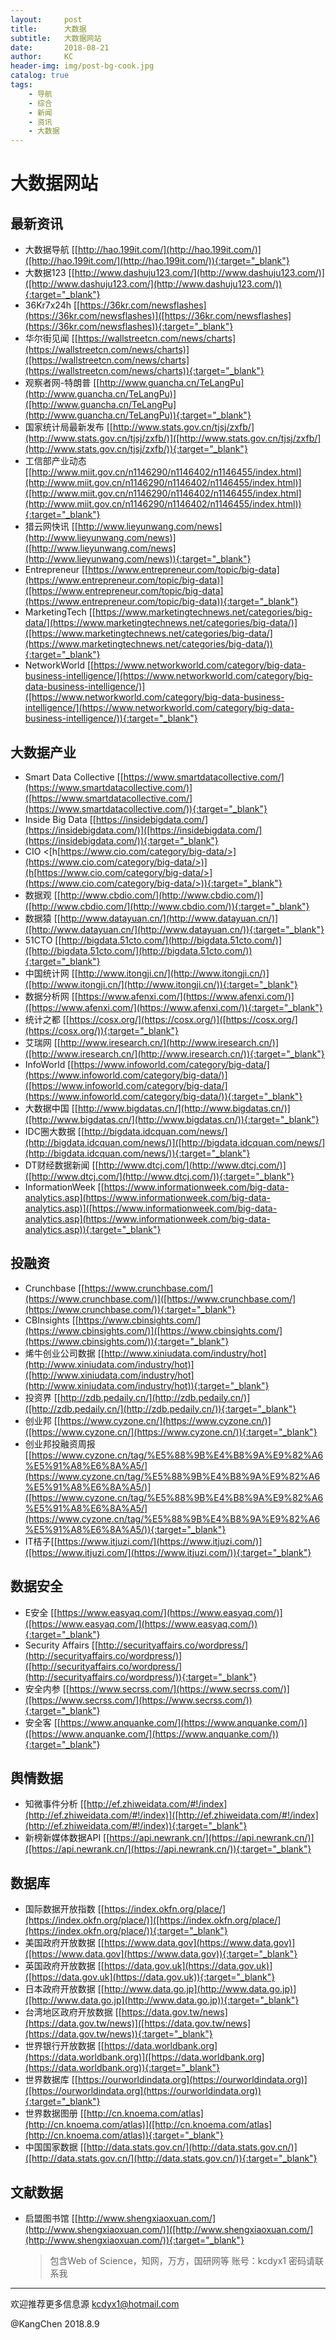```yaml
---
layout:     post
title:      大数据
subtitle:   大数据网站
date:       2018-08-21
author:     KC
header-img: img/post-bg-cook.jpg
catalog: true
tags:
    - 导航
    - 综合
    - 新闻
    - 资讯
    - 大数据
---
```

# 大数据网站

## 最新资讯

- 大数据导航 [[http://hao.199it.com/](http://hao.199it.com/)]([http://hao.199it.com/](http://hao.199it.com/)){:target="_blank"}
- 大数据123 [[http://www.dashuju123.com/](http://www.dashuju123.com/)]([http://www.dashuju123.com/](http://www.dashuju123.com/)){:target="_blank"}
- 36Kr7x24h [[https://36kr.com/newsflashes](https://36kr.com/newsflashes)]([https://36kr.com/newsflashes](https://36kr.com/newsflashes)){:target="_blank"}
- 华尔街见闻 [[https://wallstreetcn.com/news/charts](https://wallstreetcn.com/news/charts)]([https://wallstreetcn.com/news/charts](https://wallstreetcn.com/news/charts)){:target="_blank"}
- 观察者网-特朗普 [[http://www.guancha.cn/TeLangPu](http://www.guancha.cn/TeLangPu)]([http://www.guancha.cn/TeLangPu](http://www.guancha.cn/TeLangPu)){:target="_blank"}
- 国家统计局最新发布 [[http://www.stats.gov.cn/tjsj/zxfb/](http://www.stats.gov.cn/tjsj/zxfb/)]([http://www.stats.gov.cn/tjsj/zxfb/](http://www.stats.gov.cn/tjsj/zxfb/)){:target="_blank"}
- 工信部产业动态 [[http://www.miit.gov.cn/n1146290/n1146402/n1146455/index.html](http://www.miit.gov.cn/n1146290/n1146402/n1146455/index.html)]([http://www.miit.gov.cn/n1146290/n1146402/n1146455/index.html](http://www.miit.gov.cn/n1146290/n1146402/n1146455/index.html)){:target="_blank"}
- 猎云网快讯 [[http://www.lieyunwang.com/news](http://www.lieyunwang.com/news)]([http://www.lieyunwang.com/news](http://www.lieyunwang.com/news)){:target="_blank"}
- Entrepreneur [[https://www.entrepreneur.com/topic/big-data](https://www.entrepreneur.com/topic/big-data)]([https://www.entrepreneur.com/topic/big-data](https://www.entrepreneur.com/topic/big-data)){:target="_blank"}
- MarketingTech [[https://www.marketingtechnews.net/categories/big-data/](https://www.marketingtechnews.net/categories/big-data/)]([https://www.marketingtechnews.net/categories/big-data/](https://www.marketingtechnews.net/categories/big-data/)){:target="_blank"}
- NetworkWorld [[https://www.networkworld.com/category/big-data-business-intelligence/](https://www.networkworld.com/category/big-data-business-intelligence/)]([https://www.networkworld.com/category/big-data-business-intelligence/](https://www.networkworld.com/category/big-data-business-intelligence/)){:target="_blank"}

## 大数据产业

- Smart Data Collective [[https://www.smartdatacollective.com/](https://www.smartdatacollective.com/)]([https://www.smartdatacollective.com/](https://www.smartdatacollective.com/)){:target="_blank"}
- Inside Big Data [[https://insidebigdata.com/](https://insidebigdata.com/)]([https://insidebigdata.com/](https://insidebigdata.com/)){:target="_blank"}
- CIO <[h[https://www.cio.com/category/big-data/>](https://www.cio.com/category/big-data/>)](h[https://www.cio.com/category/big-data/>](https://www.cio.com/category/big-data/>)){:target="_blank"}
- 数据观 [[http://www.cbdio.com/](http://www.cbdio.com/)]([http://www.cbdio.com/](http://www.cbdio.com/)){:target="_blank"}
- 数据猿 [[http://www.datayuan.cn/](http://www.datayuan.cn/)]([http://www.datayuan.cn/](http://www.datayuan.cn/)){:target="_blank"}
- 51CTO [[http://bigdata.51cto.com/](http://bigdata.51cto.com/)]([http://bigdata.51cto.com/](http://bigdata.51cto.com/)){:target="_blank"}
- 中国统计网 [[http://www.itongji.cn/](http://www.itongji.cn/)]([http://www.itongji.cn/](http://www.itongji.cn/)){:target="_blank"}
- 数据分析网 [[https://www.afenxi.com/](https://www.afenxi.com/)]([https://www.afenxi.com/](https://www.afenxi.com/)){:target="_blank"}
- 统计之都 [[https://cosx.org/](https://cosx.org/)]([https://cosx.org/](https://cosx.org/)){:target="_blank"}
- 艾瑞网 [[http://www.iresearch.cn/](http://www.iresearch.cn/)]([http://www.iresearch.cn/](http://www.iresearch.cn/)){:target="_blank"}
- InfoWorld [[https://www.infoworld.com/category/big-data/](https://www.infoworld.com/category/big-data/)]([https://www.infoworld.com/category/big-data/](https://www.infoworld.com/category/big-data/)){:target="_blank"}
- 大数据中国 [[http://www.bigdatas.cn/](http://www.bigdatas.cn/)]([http://www.bigdatas.cn/](http://www.bigdatas.cn/)){:target="_blank"}
- IDC圈大数据 [[http://bigdata.idcquan.com/news/](http://bigdata.idcquan.com/news/)]([http://bigdata.idcquan.com/news/](http://bigdata.idcquan.com/news/)){:target="_blank"}
- DT财经数据新闻 [[http://www.dtcj.com/](http://www.dtcj.com/)]([http://www.dtcj.com/](http://www.dtcj.com/)){:target="_blank"}
- InformationWeek [[https://www.informationweek.com/big-data-analytics.asp](https://www.informationweek.com/big-data-analytics.asp)]([https://www.informationweek.com/big-data-analytics.asp](https://www.informationweek.com/big-data-analytics.asp)){:target="_blank"}

## 投融资

- Crunchbase [[https://www.crunchbase.com/](https://www.crunchbase.com/)]([https://www.crunchbase.com/](https://www.crunchbase.com/)){:target="_blank"}
- CBInsights [[https://www.cbinsights.com/](https://www.cbinsights.com/)]([https://www.cbinsights.com/](https://www.cbinsights.com/)){:target="_blank"}
- 烯牛创业公司数据 [[http://www.xiniudata.com/industry/hot](http://www.xiniudata.com/industry/hot)]([http://www.xiniudata.com/industry/hot](http://www.xiniudata.com/industry/hot)){:target="_blank"}
- 投资界 [[http://zdb.pedaily.cn/](http://zdb.pedaily.cn/)]([http://zdb.pedaily.cn/](http://zdb.pedaily.cn/)){:target="_blank"}
- 创业邦 [[https://www.cyzone.cn/](https://www.cyzone.cn/)]([https://www.cyzone.cn/](https://www.cyzone.cn/)){:target="_blank"}
- 创业邦投融资周报 [[https://www.cyzone.cn/tag/%E5%88%9B%E4%B8%9A%E9%82%A6%E5%91%A8%E6%8A%A5/](https://www.cyzone.cn/tag/%E5%88%9B%E4%B8%9A%E9%82%A6%E5%91%A8%E6%8A%A5/)]([https://www.cyzone.cn/tag/%E5%88%9B%E4%B8%9A%E9%82%A6%E5%91%A8%E6%8A%A5/](https://www.cyzone.cn/tag/%E5%88%9B%E4%B8%9A%E9%82%A6%E5%91%A8%E6%8A%A5/)){:target="_blank"}
- IT桔子[[https://www.itjuzi.com/](https://www.itjuzi.com/)]([https://www.itjuzi.com/](https://www.itjuzi.com/)){:target="_blank"}




## 数据安全

- E安全 [[https://www.easyaq.com/](https://www.easyaq.com/)]([https://www.easyaq.com/](https://www.easyaq.com/)){:target="_blank"}
- Security Affairs [[http://securityaffairs.co/wordpress/](http://securityaffairs.co/wordpress/)]([http://securityaffairs.co/wordpress/](http://securityaffairs.co/wordpress/)){:target="_blank"}
- 安全内参 [[https://www.secrss.com/](https://www.secrss.com/)]([https://www.secrss.com/](https://www.secrss.com/)){:target="_blank"}
- 安全客 [[https://www.anquanke.com/](https://www.anquanke.com/)]([https://www.anquanke.com/](https://www.anquanke.com/)){:target="_blank"}

## 舆情数据

- 知微事件分析 [[http://ef.zhiweidata.com/#!/index](http://ef.zhiweidata.com/#!/index)]([http://ef.zhiweidata.com/#!/index](http://ef.zhiweidata.com/#!/index)){:target="_blank"}
- 新榜新媒体数据API [[https://api.newrank.cn/](https://api.newrank.cn/)]([https://api.newrank.cn/](https://api.newrank.cn/)){:target="_blank"}

## 数据库

- 国际数据开放指数 [[https://index.okfn.org/place/](https://index.okfn.org/place/)]([https://index.okfn.org/place/](https://index.okfn.org/place/)){:target="_blank"}
- 美国政府开放数据 [[https://www.data.gov](https://www.data.gov)]([https://www.data.gov](https://www.data.gov)){:target="_blank"}
- 英国政府开放数据 [[https://data.gov.uk](https://data.gov.uk)]([https://data.gov.uk](https://data.gov.uk)){:target="_blank"}
- 日本政府开放数据 [[http://www.data.go.jp](http://www.data.go.jp)]([http://www.data.go.jp](http://www.data.go.jp)){:target="_blank"}
- 台湾地区政府开放数据 [[https://data.gov.tw/news](https://data.gov.tw/news)]([https://data.gov.tw/news](https://data.gov.tw/news)){:target="_blank"}
- 世界银行开放数据 [[https://data.worldbank.org](https://data.worldbank.org)]([https://data.worldbank.org](https://data.worldbank.org)){:target="_blank"}
- 世界数据库 [[https://ourworldindata.org](https://ourworldindata.org)]([https://ourworldindata.org](https://ourworldindata.org)){:target="_blank"}
- 世界数据图册 [[http://cn.knoema.com/atlas](http://cn.knoema.com/atlas)]([http://cn.knoema.com/atlas](http://cn.knoema.com/atlas)){:target="_blank"}
- 中国国家数据 [[http://data.stats.gov.cn/](http://data.stats.gov.cn/)]([http://data.stats.gov.cn/](http://data.stats.gov.cn/)){:target="_blank"}

## 文献数据
- 启盟图书馆 [[http://www.shengxiaoxuan.com/](http://www.shengxiaoxuan.com/)]([http://www.shengxiaoxuan.com/](http://www.shengxiaoxuan.com/)){:target="_blank"}

  > 包含Web of Science，知网，万方，国研网等
  > 账号：kcdyx1	密码请联系我

------

欢迎推荐更多信息源 kcdyx1@hotmail.com

@KangChen  2018.8.9
